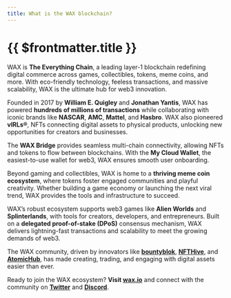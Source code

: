 ```yaml
---
title: What is the WAX blockchain?
---
```


# {{ $frontmatter.title }}

WAX is **The Everything Chain**, a leading layer-1 blockchain redefining digital commerce across games, collectibles, tokens, meme coins, and more. With eco-friendly technology, feeless transactions, and massive scalability, WAX is the ultimate hub for web3 innovation.

Founded in 2017 by **William E. Quigley** and **Jonathan Yantis**, WAX has powered **hundreds of millions of transactions** while collaborating with iconic brands like **NASCAR**, **AMC**, **Mattel**, and **Hasbro**. WAX also pioneered **vIRLs®**, NFTs connecting digital assets to physical products, unlocking new opportunities for creators and businesses.

The **WAX Bridge** provides seamless multi-chain connectivity, allowing NFTs and tokens to flow between blockchains. With the **My Cloud Wallet**, the easiest-to-use wallet for web3, WAX ensures smooth user onboarding.

Beyond gaming and collectibles, WAX is home to a **thriving meme coin ecosystem**, where tokens foster engaged communities and playful creativity. Whether building a game economy or launching the next viral trend, WAX provides the tools and infrastructure to succeed.

WAX’s robust ecosystem supports web3 games like **Alien Worlds** and **Splinterlands**, with tools for creators, developers, and entrepreneurs. Built on a **delegated proof-of-stake (DPoS)** consensus mechanism, WAX delivers lightning-fast transactions and scalability to meet the growing demands of web3.

The WAX community, driven by innovators like **[bountyblok](https://bountyblok.io)**, **[NFTHive](https://nfthive.io)**, and **[AtomicHub](https://wax.atomichub.io)**, has made creating, trading, and engaging with digital assets easier than ever.

Ready to join the WAX ecosystem? **Visit [wax.io](https://wax.io)** and connect with the community on **[Twitter](https://go.wax.io/Twitter)** and **[Discord](https://go.wax.io/discord)**.
